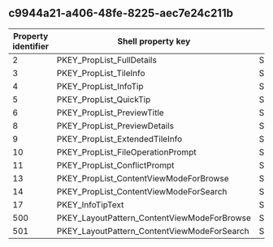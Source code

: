 ## c9944a21-a406-48fe-8225-aec7e24c211b

Property identifier | Shell property key | Shell name | Alias
--- | --- | --- | ---
2 | PKEY_PropList_FullDetails | System.PropList.FullDetails | 
3 | PKEY_PropList_TileInfo | System.PropList.TileInfo | PID_PROPLIST_TILEINFO
4 | PKEY_PropList_InfoTip | System.PropList.InfoTip | PID_PROPLIST_INFOTIP
5 | PKEY_PropList_QuickTip | System.PropList.QuickTip | PID_PROPLIST_QUICKTIP
6 | PKEY_PropList_PreviewTitle | System.PropList.PreviewTitle | 
8 | PKEY_PropList_PreviewDetails | System.PropList.PreviewDetails | 
9 | PKEY_PropList_ExtendedTileInfo | System.PropList.ExtendedTileInfo | 
10 | PKEY_PropList_FileOperationPrompt | System.PropList.FileOperationPrompt | 
11 | PKEY_PropList_ConflictPrompt | System.PropList.ConflictPrompt | 
13 | PKEY_PropList_ContentViewModeForBrowse | System.PropList.ContentViewModeForBrowse | 
14 | PKEY_PropList_ContentViewModeForSearch | System.PropList.ContentViewModeForSearch | 
17 | PKEY_InfoTipText | System.InfoTipText | 
500 | PKEY_LayoutPattern_ContentViewModeForBrowse | System.LayoutPattern.ContentViewModeForBrowse | 
501 | PKEY_LayoutPattern_ContentViewModeForSearch | System.LayoutPattern.ContentViewModeForSearch | 

